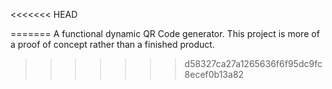 <<<<<<< HEAD

=======
A functional dynamic QR Code generator. This project is more of a proof of concept rather than a finished product. 
>>>>>>> d58327ca27a1265636f6f95dc9fc8ecef0b13a82
